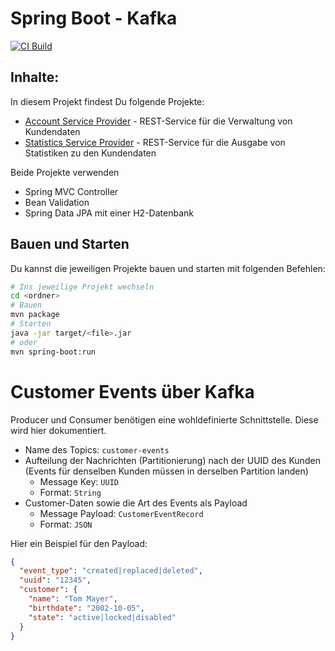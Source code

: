 # Spring Boot - Kafka

[![CI Build](https://github.com/ralf-ueberfuhr-ars/spring-boot-kafka-2024-06-27/actions/workflows/ci.yml/badge.svg)](https://github.com/ralf-ueberfuhr-ars/spring-boot-kafka-2024-06-27/actions/workflows/ci.yml)

## Inhalte:

In diesem Projekt findest Du folgende Projekte:

- [Account Service Provider](account-service-provider) - REST-Service für die Verwaltung von Kundendaten
- [Statistics Service Provider](statistics-service-provider) - REST-Service für die Ausgabe von Statistiken zu den
  Kundendaten

Beide Projekte verwenden
- Spring MVC Controller
- Bean Validation
- Spring Data JPA mit einer H2-Datenbank

## Bauen und Starten

Du kannst die jeweiligen Projekte bauen und starten mit folgenden Befehlen:

```bash
# Ins jeweilige Projekt wechseln
cd <ordner>
# Bauen
mvn package
# Starten
java -jar target/<file>.jar
# oder
mvn spring-boot:run
```

# Customer Events über Kafka

Producer und Consumer benötigen eine wohldefinierte Schnittstelle. Diese wird hier dokumentiert.

- Name des Topics: `customer-events`
- Aufteilung der Nachrichten (Partitionierung) nach der UUID des Kunden 
  (Events für denselben Kunden müssen in derselben Partition landen)
  - Message Key: `UUID`
  - Format: `String`
- Customer-Daten sowie die Art des Events als Payload
  - Message Payload: `CustomerEventRecord`
  - Format: `JSON`

Hier ein Beispiel für den Payload:

```json
{
  "event_type": "created|replaced|deleted",
  "uuid": "12345",
  "customer": {
    "name": "Tom Mayer",
    "birthdate": "2002-10-05",
    "state": "active|locked|disabled"
  }
}
```